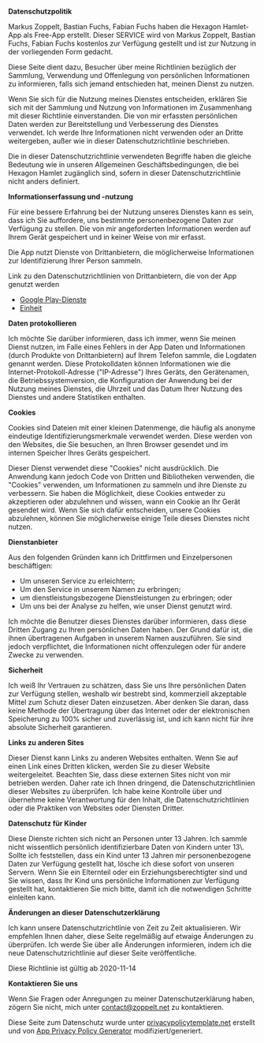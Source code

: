 **Datenschutzpolitik**

Markus Zoppelt, Bastian Fuchs, Fabian Fuchs haben die Hexagon Hamlet-App als Free-App erstellt. Dieser SERVICE wird von Markus Zoppelt, Bastian Fuchs, Fabian Fuchs kostenlos zur Verfügung gestellt und ist zur Nutzung in der vorliegenden Form gedacht.

Diese Seite dient dazu, Besucher über meine Richtlinien bezüglich der Sammlung, Verwendung und Offenlegung von persönlichen Informationen zu informieren, falls sich jemand entschieden hat, meinen Dienst zu nutzen.

Wenn Sie sich für die Nutzung meines Dienstes entscheiden, erklären Sie sich mit der Sammlung und Nutzung von Informationen im Zusammenhang mit dieser Richtlinie einverstanden. Die von mir erfassten persönlichen Daten werden zur Bereitstellung und Verbesserung des Dienstes verwendet. Ich werde Ihre Informationen nicht verwenden oder an Dritte weitergeben, außer wie in dieser Datenschutzrichtlinie beschrieben.

Die in dieser Datenschutzrichtlinie verwendeten Begriffe haben die gleiche Bedeutung wie in unseren Allgemeinen Geschäftsbedingungen, die bei Hexagon Hamlet zugänglich sind, sofern in dieser Datenschutzrichtlinie nicht anders definiert.

**Informationserfassung und -nutzung**

Für eine bessere Erfahrung bei der Nutzung unseres Dienstes kann es sein, dass ich Sie auffordere, uns bestimmte personenbezogene Daten zur Verfügung zu stellen. Die von mir angeforderten Informationen werden auf Ihrem Gerät gespeichert und in keiner Weise von mir erfasst.

Die App nutzt Dienste von Drittanbietern, die möglicherweise Informationen zur Identifizierung Ihrer Person sammeln.

Link zu den Datenschutzrichtlinien von Drittanbietern, die von der App genutzt werden

* [Google Play-Dienste](https://www.google.com/policies/privacy/)
* [Einheit](https://unity3d.com/legal/privacy-policy)

**Daten protokollieren**

Ich möchte Sie darüber informieren, dass ich immer, wenn Sie meinen Dienst nutzen, im Falle eines Fehlers in der App Daten und Informationen (durch Produkte von Drittanbietern) auf Ihrem Telefon sammle, die Logdaten genannt werden. Diese Protokolldaten können Informationen wie die Internet-Protokoll-Adresse ("IP-Adresse") Ihres Geräts, den Gerätenamen, die Betriebssystemversion, die Konfiguration der Anwendung bei der Nutzung meines Dienstes, die Uhrzeit und das Datum Ihrer Nutzung des Dienstes und andere Statistiken enthalten.

**Cookies**

Cookies sind Dateien mit einer kleinen Datenmenge, die häufig als anonyme eindeutige Identifizierungsmerkmale verwendet werden. Diese werden von den Websites, die Sie besuchen, an Ihren Browser gesendet und im internen Speicher Ihres Geräts gespeichert.

Dieser Dienst verwendet diese "Cookies" nicht ausdrücklich. Die Anwendung kann jedoch Code von Dritten und Bibliotheken verwenden, die "Cookies" verwenden, um Informationen zu sammeln und ihre Dienste zu verbessern. Sie haben die Möglichkeit, diese Cookies entweder zu akzeptieren oder abzulehnen und wissen, wann ein Cookie an Ihr Gerät gesendet wird. Wenn Sie sich dafür entscheiden, unsere Cookies abzulehnen, können Sie möglicherweise einige Teile dieses Dienstes nicht nutzen.

**Dienstanbieter**

Aus den folgenden Gründen kann ich Drittfirmen und Einzelpersonen beschäftigen:

* Um unseren Service zu erleichtern;
* Um den Service in unserem Namen zu erbringen;
* um dienstleistungsbezogene Dienstleistungen zu erbringen; oder
* Um uns bei der Analyse zu helfen, wie unser Dienst genutzt wird.

Ich möchte die Benutzer dieses Dienstes darüber informieren, dass diese Dritten Zugang zu Ihren persönlichen Daten haben. Der Grund dafür ist, die ihnen übertragenen Aufgaben in unserem Namen auszuführen. Sie sind jedoch verpflichtet, die Informationen nicht offenzulegen oder für andere Zwecke zu verwenden.

**Sicherheit**

Ich weiß Ihr Vertrauen zu schätzen, dass Sie uns Ihre persönlichen Daten zur Verfügung stellen, weshalb wir bestrebt sind, kommerziell akzeptable Mittel zum Schutz dieser Daten einzusetzen. Aber denken Sie daran, dass keine Methode der Übertragung über das Internet oder der elektronischen Speicherung zu 100% sicher und zuverlässig ist, und ich kann nicht für ihre absolute Sicherheit garantieren.

**Links zu anderen Sites**

Dieser Dienst kann Links zu anderen Websites enthalten. Wenn Sie auf einen Link eines Dritten klicken, werden Sie zu dieser Website weitergeleitet. Beachten Sie, dass diese externen Sites nicht von mir betrieben werden. Daher rate ich Ihnen dringend, die Datenschutzrichtlinien dieser Websites zu überprüfen. Ich habe keine Kontrolle über und übernehme keine Verantwortung für den Inhalt, die Datenschutzrichtlinien oder die Praktiken von Websites oder Diensten Dritter.

**Datenschutz für Kinder**

Diese Dienste richten sich nicht an Personen unter 13 Jahren. Ich sammle nicht wissentlich persönlich identifizierbare Daten von Kindern unter 13\\. Sollte ich feststellen, dass ein Kind unter 13 Jahren mir personenbezogene Daten zur Verfügung gestellt hat, lösche ich diese sofort von unseren Servern. Wenn Sie ein Elternteil oder ein Erziehungsberechtigter sind und Sie wissen, dass Ihr Kind uns persönliche Informationen zur Verfügung gestellt hat, kontaktieren Sie mich bitte, damit ich die notwendigen Schritte einleiten kann.

**Änderungen an dieser Datenschutzerklärung**

Ich kann unsere Datenschutzrichtlinie von Zeit zu Zeit aktualisieren. Wir empfehlen Ihnen daher, diese Seite regelmäßig auf etwaige Änderungen zu überprüfen. Ich werde Sie über alle Änderungen informieren, indem ich die neue Datenschutzrichtlinie auf dieser Seite veröffentliche.

Diese Richtlinie ist gültig ab 2020-11-14

**Kontaktieren Sie uns**

Wenn Sie Fragen oder Anregungen zu meiner Datenschutzerklärung haben, zögern Sie nicht, mich unter contact@zoppelt.net zu kontaktieren.

Diese Seite zum Datenschutz wurde unter [privacypolicytemplate.net](https://privacypolicytemplate.net) erstellt und von [App Privacy Policy Generator](https://app-privacy-policy-generator.nisrulz.com/) modifiziert/generiert.

